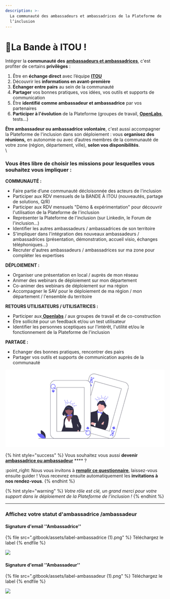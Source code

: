 ```yaml
---
description: >-
  La communauté des ambassadeurs et ambassadrices de la Plateforme de
  l’inclusion
---
```


# 🚀La Bande à ITOU !

Intégrer la **communauté des** [**ambassadeurs et ambassadrices**](pourquoi-une-plateforme-de-linclusion/devenir-ambassadrice-ambassadeur.md), c'est profiter de certains **privilèges** :

1. Être en **échange direct** avec l’équipe [**ITOU**](https://beta.gouv.fr/startups/itou.html)&#x20;
2. Découvrir les **informations en avant-première**
3. **Échanger entre pairs** au sein de la communauté&#x20;
4. **Partager** vos bonnes pratiques, vos idées, vos outils et supports de communication
5. Être **identifié comme ambassadeur et ambassadrice** par vos partenaires
6. **Participer à l'évolution** de la Plateforme (groupes de travail, [**OpenLabs**](pourquoi-une-plateforme-de-linclusion/participer-a-la-plateforme-de-linclusion.md#les-openlab-sont-ouverts-a-tous), tests...)

**Être ambassadeur ou ambassadrice volontaire**, c'est aussi accompagner la Plateforme de l'inclusion dans son déploiement : vous **organisez des réunions,** en autonomie ou avec d’autres membres de la communauté de votre zone (région, département, ville), **selon vos disponibilités**.\
\


### Vous êtes **libre de choisir les missions** pour lesquelles vous souhaitez vous impliquer :&#x20;

**COMMUNAUTÉ :**

* Faire partie d’une communauté décloisonnée des acteurs de l'inclusion
* Participer aux RDV mensuels de la BANDE À ITOU (nouveautés, partage de solutions, Q/R)
* Participer aux RDV mensuels "Démo & expérimentation" pour découvrir l'utilisation de la Plateforme de l'inclusion
* Représenter la Plateforme de l'inclusion (sur Linkedin, le Forum de l'inclusion...)
* Identifier les autres ambassadeurs / ambassadrices de son territoire
* S'impliquer dans l'intégration des nouveaux ambassadeurs / ambassadrices (présentation, démonstration, accueil visio, échanges téléphoniques...)
* Recruter d'autres ambassadeurs / ambassadrices sur ma zone pour compléter les expertises

**DÉPLOIEMENT :**

* Organiser une présentation en local / auprès de mon réseau
* Animer des webinars de déploiement sur mon département
* Co-animer des webinars de déploiement sur ma région
* Accompagner le SAV pour le déploiement de ma région / mon département / l'ensemble du territoire

**RETOURS UTILISATEURS / UTILISATRICES :**

* Participer aux[ **Openlabs**](pourquoi-une-plateforme-de-linclusion/participer-a-la-plateforme-de-linclusion.md#les-openlab-sont-ouverts-a-tous) / aux groupes de travail et de co-construction
* Être sollicité pour un feedback et/ou un test utilisateur
* Identifier les personnes sceptiques sur l'intérêt, l'utilité et/ou le fonctionnement de la Plateforme de l'inclusion

**PARTAGE :**

* Echanger des bonnes pratiques, rencontrer des pairs
* Partager vos outils et supports de communication auprès de la communauté

![](.gitbook/assets/capture-de-cran-2020-07-02-a-15.34.53.png)

{% hint style="success" %}
Vous souhaitez vous aussi **devenir** [**ambassadrice ou ambassadeur**](pourquoi-une-plateforme-de-linclusion/devenir-ambassadrice-ambassadeur.md) **** ?&#x20;

:point\_right: Nous vous invitons à [**remplir ce questionnaire**](https://docs.google.com/forms/d/e/1FAIpQLSdMqvNwnXX8CZ-LJuFl5MU4sYM-v-QLOXZJT87BNJZC9rF0rQ/viewform), laissez-vous ensuite guider ! Vous recevrez ensuite automatiquement les **invitations à nos rendez-vous**.
{% endhint %}

{% hint style="warning" %}
_Votre rôle est clé, un grand merci pour votre support dans le déploiement de la Plateforme de l’inclusion !_
{% endhint %}

****



### Affichez votre statut d'ambassadrice /ambassadeur

#### Signature d'email ''Ambassadrice''

{% file src=".gitbook/assets/label-ambassadrice (1).png" %}
Téléchargez le label
{% endfile %}

![](.gitbook/assets/label-ambassadrice.png)

#### **Signature d'email ''Ambassadeur''**

{% file src=".gitbook/assets/label-ambassadeur (1).png" %}
Téléchargez le label
{% endfile %}

![](.gitbook/assets/label-ambassadeur.png)
